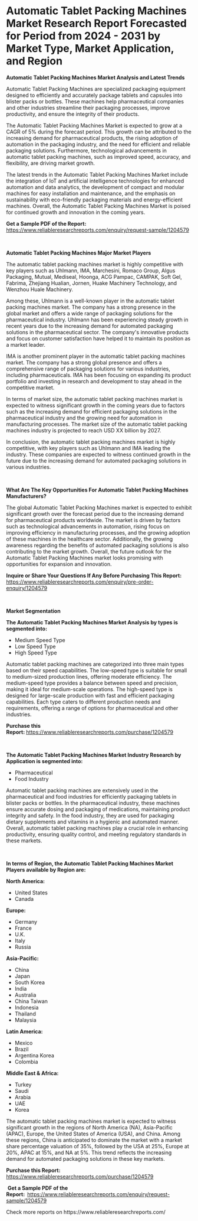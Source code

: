 <p><h1>Automatic Tablet Packing Machines Market Research Report Forecasted for Period from 2024 -  2031 by Market Type, Market Application, and Region</h1></p><p><strong>Automatic Tablet Packing Machines Market Analysis and Latest Trends</strong></p>
<p><p>Automatic Tablet Packing Machines are specialized packaging equipment designed to efficiently and accurately package tablets and capsules into blister packs or bottles. These machines help pharmaceutical companies and other industries streamline their packaging processes, improve productivity, and ensure the integrity of their products.</p><p>The Automatic Tablet Packing Machines Market is expected to grow at a CAGR of 5% during the forecast period. This growth can be attributed to the increasing demand for pharmaceutical products, the rising adoption of automation in the packaging industry, and the need for efficient and reliable packaging solutions. Furthermore, technological advancements in automatic tablet packing machines, such as improved speed, accuracy, and flexibility, are driving market growth.</p><p>The latest trends in the Automatic Tablet Packing Machines Market include the integration of IoT and artificial intelligence technologies for enhanced automation and data analytics, the development of compact and modular machines for easy installation and maintenance, and the emphasis on sustainability with eco-friendly packaging materials and energy-efficient machines. Overall, the Automatic Tablet Packing Machines Market is poised for continued growth and innovation in the coming years.</p></p>
<p><strong>Get a Sample PDF of the Report:&nbsp;</strong> <a href="https://www.reliableresearchreports.com/enquiry/request-sample/1204579">https://www.reliableresearchreports.com/enquiry/request-sample/1204579</a></p>
<p>&nbsp;</p>
<p><strong>Automatic Tablet Packing Machines Major Market Players</strong></p>
<p><p>The automatic tablet packing machines market is highly competitive with key players such as Uhlmann, IMA, Marchesini, Romaco Group, Algus Packaging, Mutual, Mediseal, Hoonga, ACG Pampac, CAMPAK, Soft Gel, Fabrima, Zhejiang Hualian, Jornen, Huake Machinery Technology, and Wenzhou Huale Machinery. </p><p>Among these, Uhlmann is a well-known player in the automatic tablet packing machines market. The company has a strong presence in the global market and offers a wide range of packaging solutions for the pharmaceutical industry. Uhlmann has been experiencing steady growth in recent years due to the increasing demand for automated packaging solutions in the pharmaceutical sector. The company's innovative products and focus on customer satisfaction have helped it to maintain its position as a market leader.</p><p>IMA is another prominent player in the automatic tablet packing machines market. The company has a strong global presence and offers a comprehensive range of packaging solutions for various industries, including pharmaceuticals. IMA has been focusing on expanding its product portfolio and investing in research and development to stay ahead in the competitive market.</p><p>In terms of market size, the automatic tablet packing machines market is expected to witness significant growth in the coming years due to factors such as the increasing demand for efficient packaging solutions in the pharmaceutical industry and the growing need for automation in manufacturing processes. The market size of the automatic tablet packing machines industry is projected to reach USD XX billion by 2027.</p><p>In conclusion, the automatic tablet packing machines market is highly competitive, with key players such as Uhlmann and IMA leading the industry. These companies are expected to witness continued growth in the future due to the increasing demand for automated packaging solutions in various industries.</p></p>
<p>&nbsp;</p>
<p><strong>What Are The Key Opportunities For Automatic Tablet Packing Machines Manufacturers?</strong></p>
<p><p>The global Automatic Tablet Packing Machines market is expected to exhibit significant growth over the forecast period due to the increasing demand for pharmaceutical products worldwide. The market is driven by factors such as technological advancements in automation, rising focus on improving efficiency in manufacturing processes, and the growing adoption of these machines in the healthcare sector. Additionally, the growing awareness regarding the benefits of automated packaging solutions is also contributing to the market growth. Overall, the future outlook for the Automatic Tablet Packing Machines market looks promising with opportunities for expansion and innovation.</p></p>
<p><strong>Inquire or Share Your Questions If Any Before Purchasing This Report:</strong> <a href="https://www.reliableresearchreports.com/enquiry/pre-order-enquiry/1204579">https://www.reliableresearchreports.com/enquiry/pre-order-enquiry/1204579</a></p>
<p>&nbsp;</p>
<p><strong>Market Segmentation</strong></p>
<p><strong>The Automatic Tablet Packing Machines Market Analysis by types is segmented into:</strong></p>
<p><ul><li>Medium Speed Type</li><li>Low Speed Type</li><li>High Speed Type</li></ul></p>
<p><p>Automatic tablet packing machines are categorized into three main types based on their speed capabilities. The low-speed type is suitable for small to medium-sized production lines, offering moderate efficiency. The medium-speed type provides a balance between speed and precision, making it ideal for medium-scale operations. The high-speed type is designed for large-scale production with fast and efficient packaging capabilities. Each type caters to different production needs and requirements, offering a range of options for pharmaceutical and other industries.</p></p>
<p><strong>Purchase this Report:&nbsp;</strong><a href="https://www.reliableresearchreports.com/purchase/1204579">https://www.reliableresearchreports.com/purchase/1204579</a></p>
<p>&nbsp;</p>
<p><strong>The Automatic Tablet Packing Machines Market Industry Research by Application is segmented into:</strong></p>
<p><ul><li>Pharmaceutical</li><li>Food Industry</li></ul></p>
<p><p>Automatic tablet packing machines are extensively used in the pharmaceutical and food industries for efficiently packaging tablets in blister packs or bottles. In the pharmaceutical industry, these machines ensure accurate dosing and packaging of medications, maintaining product integrity and safety. In the food industry, they are used for packaging dietary supplements and vitamins in a hygienic and automated manner. Overall, automatic tablet packing machines play a crucial role in enhancing productivity, ensuring quality control, and meeting regulatory standards in these markets.</p></p>
<p>&nbsp;</p>
<p><strong>In terms of Region, the Automatic Tablet Packing Machines Market Players available by Region are:</strong></p>
<p>
    <p> <strong> North America: </strong>
        <ul>
            <li>United States</li>
            <li>Canada</li>
        </ul>
        </p> 
    <p> <strong> Europe: </strong>
        <ul>
            <li>Germany</li>
            <li>France</li>
            <li>U.K.</li>
            <li>Italy</li>
            <li>Russia</li>
        </ul>
        </p> 
    <p> <strong> Asia-Pacific: </strong>
        <ul>
            <li>China</li>
            <li>Japan</li>
            <li>South Korea</li>
            <li>India</li>
            <li>Australia</li>
            <li>China Taiwan</li>
            <li>Indonesia</li>
            <li>Thailand</li>
            <li>Malaysia</li>
        </ul>
        </p> 
    <p> <strong> Latin America: </strong>
        <ul>
            <li>Mexico</li>
            <li>Brazil</li>
            <li>Argentina Korea</li>
            <li>Colombia</li>
        </ul>
        </p> 
    <p> <strong> Middle East & Africa: </strong>
        <ul>
            <li>Turkey</li>
            <li>Saudi</li>
            <li>Arabia</li>
            <li>UAE</li>
            <li>Korea</li>
        </ul>
    </p>
    </p>
<p><p>The automatic tablet packing machines market is expected to witness significant growth in the regions of North America (NA), Asia-Pacific (APAC), Europe, the United States of America (USA), and China. Among these regions, China is anticipated to dominate the market with a market share percentage valuation of 35%, followed by the USA at 25%, Europe at 20%, APAC at 15%, and NA at 5%. This trend reflects the increasing demand for automated packaging solutions in these key markets.</p></p>
<p><strong>Purchase this Report: </strong><a href="https://www.reliableresearchreports.com/purchase/1204579">https://www.reliableresearchreports.com/purchase/1204579</a></p>
<p>&nbsp;<strong>Get a Sample PDF of the Report:&nbsp;&nbsp;</strong><a href="https://www.reliableresearchreports.com/enquiry/request-sample/1204579">https://www.reliableresearchreports.com/enquiry/request-sample/1204579</a></p>
<p><strong></strong></p>
<p>Check more reports on https://www.reliableresearchreports.com/</p>